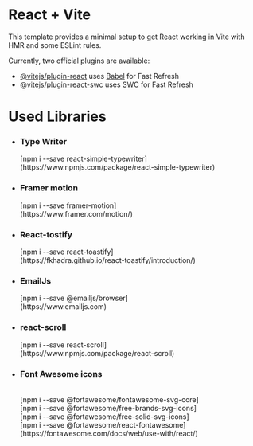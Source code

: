 # React + Vite

This template provides a minimal setup to get React working in Vite with HMR and some ESLint rules.

Currently, two official plugins are available:

- [@vitejs/plugin-react](https://github.com/vitejs/vite-plugin-react/blob/main/packages/plugin-react/README.md) uses [Babel](https://babeljs.io/) for Fast Refresh
- [@vitejs/plugin-react-swc](https://github.com/vitejs/vite-plugin-react-swc) uses [SWC](https://swc.rs/) for Fast Refresh

# Used Libraries 

- <h3>Type Writer</h3>  
  [npm i --save react-simple-typewriter] <br/>
  (https://www.npmjs.com/package/react-simple-typewriter)

- <h3>Framer motion</h3>  
  [npm i --save framer-motion] <br/>
  (https://www.framer.com/motion/)


- <h3>React-tostify</h3> 
  [npm i --save react-toastify] <br/>
  (https://fkhadra.github.io/react-toastify/introduction/)


- <h3>EmailJs</h3>
  [npm i --save @emailjs/browser] <br/>
  (https://www.emailjs.com)


- <h3>react-scroll</h3>
  [npm i --save react-scroll] <br/>
  (https://www.npmjs.com/package/react-scroll)

- <h3>Font Awesome icons</h3> 
  <br/>[npm i --save @fortawesome/fontawesome-svg-core]
  <br/>[npm i --save @fortawesome/free-brands-svg-icons]
  <br/>[npm i --save @fortawesome/free-solid-svg-icons]
  <br/> [npm i --save @fortawesome/react-fontawesome]<br/>
  (https://fontawesome.com/docs/web/use-with/react/)

